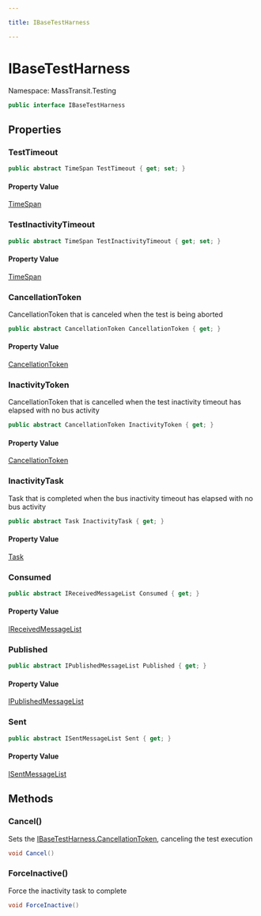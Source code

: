 ```yaml
---

title: IBaseTestHarness

---
```


# IBaseTestHarness

Namespace: MassTransit.Testing

```csharp
public interface IBaseTestHarness
```

## Properties

### **TestTimeout**

```csharp
public abstract TimeSpan TestTimeout { get; set; }
```

#### Property Value

[TimeSpan](https://learn.microsoft.com/en-us/dotnet/api/system.timespan)<br/>

### **TestInactivityTimeout**

```csharp
public abstract TimeSpan TestInactivityTimeout { get; set; }
```

#### Property Value

[TimeSpan](https://learn.microsoft.com/en-us/dotnet/api/system.timespan)<br/>

### **CancellationToken**

CancellationToken that is canceled when the test is being aborted

```csharp
public abstract CancellationToken CancellationToken { get; }
```

#### Property Value

[CancellationToken](https://learn.microsoft.com/en-us/dotnet/api/system.threading.cancellationtoken)<br/>

### **InactivityToken**

CancellationToken that is cancelled when the test inactivity timeout has elapsed with no bus activity

```csharp
public abstract CancellationToken InactivityToken { get; }
```

#### Property Value

[CancellationToken](https://learn.microsoft.com/en-us/dotnet/api/system.threading.cancellationtoken)<br/>

### **InactivityTask**

Task that is completed when the bus inactivity timeout has elapsed with no bus activity

```csharp
public abstract Task InactivityTask { get; }
```

#### Property Value

[Task](https://learn.microsoft.com/en-us/dotnet/api/system.threading.tasks.task)<br/>

### **Consumed**

```csharp
public abstract IReceivedMessageList Consumed { get; }
```

#### Property Value

[IReceivedMessageList](../masstransit-testing/ireceivedmessagelist)<br/>

### **Published**

```csharp
public abstract IPublishedMessageList Published { get; }
```

#### Property Value

[IPublishedMessageList](../masstransit-testing/ipublishedmessagelist)<br/>

### **Sent**

```csharp
public abstract ISentMessageList Sent { get; }
```

#### Property Value

[ISentMessageList](../masstransit-testing/isentmessagelist)<br/>

## Methods

### **Cancel()**

Sets the [IBaseTestHarness.CancellationToken](ibasetestharness#cancellationtoken), canceling the test execution

```csharp
void Cancel()
```

### **ForceInactive()**

Force the inactivity task to complete

```csharp
void ForceInactive()
```
